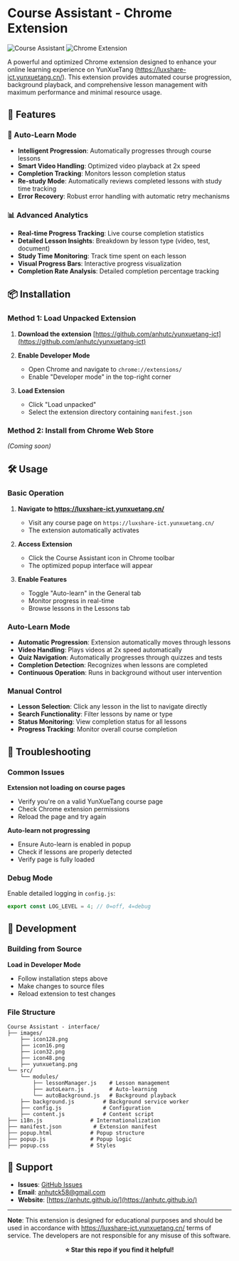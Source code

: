 # Course Assistant - Chrome Extension

![Course Assistant](https://img.shields.io/badge/Version-1.0.0-brightgreen) ![Chrome Extension](https://img.shields.io/badge/Platform-Chrome-blue)

A powerful and optimized Chrome extension designed to enhance your online learning experience on YunXueTang (https://luxshare-ict.yunxuetang.cn/). This extension provides automated course progression, background playback, and comprehensive lesson management with maximum performance and minimal resource usage.

## 🚀 Features

### 🤖 Auto-Learn Mode
- **Intelligent Progression**: Automatically progresses through course lessons
- **Smart Video Handling**: Optimized video playback at 2x speed
- **Completion Tracking**: Monitors lesson completion status
- **Re-study Mode**: Automatically reviews completed lessons with study time tracking
- **Error Recovery**: Robust error handling with automatic retry mechanisms

### 📊 Advanced Analytics
- **Real-time Progress Tracking**: Live course completion statistics
- **Detailed Lesson Insights**: Breakdown by lesson type (video, test, document)
- **Study Time Monitoring**: Track time spent on each lesson
- **Visual Progress Bars**: Interactive progress visualization
- **Completion Rate Analysis**: Detailed completion percentage tracking

## 📦 Installation

### Method 1: Load Unpacked Extension
1. **Download the extension**
   [https://github.com/anhutc/yunxuetang-ict](https://github.com/anhutc/yunxuetang-ict)

2. **Enable Developer Mode**
   - Open Chrome and navigate to `chrome://extensions/`
   - Enable "Developer mode" in the top-right corner

3. **Load Extension**
   - Click "Load unpacked"
   - Select the extension directory containing `manifest.json`

### Method 2: Install from Chrome Web Store
*(Coming soon)*

## 🛠 Usage

### Basic Operation
1. **Navigate to https://luxshare-ict.yunxuetang.cn/**
   - Visit any course page on `https://luxshare-ict.yunxuetang.cn/`
   - The extension automatically activates

2. **Access Extension**
   - Click the Course Assistant icon in Chrome toolbar
   - The optimized popup interface will appear

3. **Enable Features**
   - Toggle "Auto-learn" in the General tab
   - Monitor progress in real-time
   - Browse lessons in the Lessons tab

### Auto-Learn Mode
- **Automatic Progression**: Extension automatically moves through lessons
- **Video Handling**: Plays videos at 2x speed automatically
- **Quiz Navigation**: Automatically progresses through quizzes and tests
- **Completion Detection**: Recognizes when lessons are completed
- **Continuous Operation**: Runs in background without user intervention

### Manual Control
- **Lesson Selection**: Click any lesson in the list to navigate directly
- **Search Functionality**: Filter lessons by name or type
- **Status Monitoring**: View completion status for all lessons
- **Progress Tracking**: Monitor overall course completion


## 🐛 Troubleshooting

### Common Issues

**Extension not loading on course pages**
- Verify you're on a valid YunXueTang course page
- Check Chrome extension permissions
- Reload the page and try again

**Auto-learn not progressing**
- Ensure Auto-learn is enabled in popup
- Check if lessons are properly detected
- Verify page is fully loaded

### Debug Mode
Enable detailed logging in `config.js`:
```javascript
export const LOG_LEVEL = 4; // 0=off, 4=debug
```

## 🔧 Development

### Building from Source
**Load in Developer Mode**
- Follow installation steps above
- Make changes to source files
- Reload extension to test changes

### File Structure
```
Course Assistant - interface/
├── images/
    ├── icon128.png
    ├── icon16.png
    ├── icon32.png
    ├── icon48.png
    ├── yunxuetang.png
└── src/
    └── modules/
        ├── lessonManager.js    # Lesson management
        ├── autoLearn.js        # Auto-learning
        └── autoBackground.js   # Background playback
    ├── background.js         # Background service worker
    ├── config.js             # Configuration
    ├── content.js            # Content script
├── i18n.js               # Internationalization
├── manifest.json          # Extension manifest
├── popup.html            # Popup structure
├── popup.js              # Popup logic
├── popup.css             # Styles

```
## 🤝 Support

- **Issues**: [GitHub Issues](https://github.com/anhutc/yunxuetang-ict/issues)
- **Email**: [anhutck58@gmail.com](mailto:anhutck58@gmail.com)
- **Website**: [https://anhutc.github.io/](https://anhutc.github.io/)

---

**Note**: This extension is designed for educational purposes and should be used in accordance with https://luxshare-ict.yunxuetang.cn/ terms of service. The developers are not responsible for any misuse of this software.

<div align="center">

**⭐ Star this repo if you find it helpful!**

</div>
